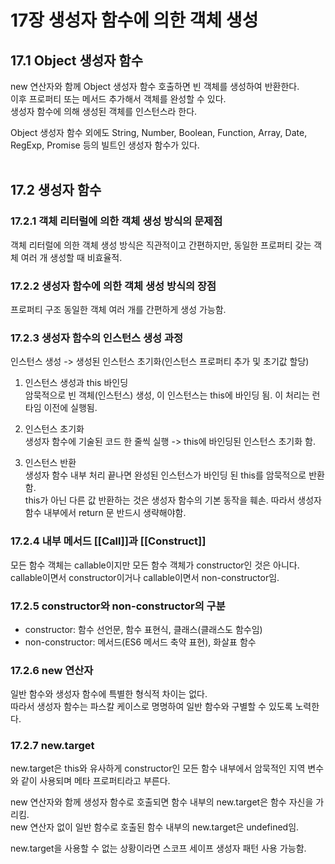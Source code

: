 # 17장 생성자 함수에 의한 객체 생성
## 17.1 Object 생성자 함수
new 연산자와 함께 Object 생성자 함수 호출하면 빈 객체를 생성하여 반환한다. <br>
이후 프로퍼티 또는 메서드 추가해서 객체를 완성할 수 있다. <br>
생성자 함수에 의해 생성된 객체를 인스턴스라 한다.

Object 생성자 함수 외에도 String, Number, Boolean, Function, Array, Date, RegExp, Promise 등의 빌트인 생성자 함수가 있다.
<br><br>

## 17.2 생성자 함수
### 17.2.1 객체 리터럴에 의한 객체 생성 방식의 문제점
객체 리터럴에 의한 객체 생성 방식은 직관적이고 간편하지만, 동일한 프로퍼티 갖는 객체 여러 개 생성할 때 비효율적. <br>

### 17.2.2 생성자 함수에 의한 객체 생성 방식의 장점
프로퍼티 구조 동일한 객체 여러 개를 간편하게 생성 가능함.

### 17.2.3 생성자 함수의 인스턴스 생성 과정
인스턴스 생성 -> 생성된 인스턴스 초기화(인스턴스 프로퍼티 추가 및 초기값 할당)

1. 인스턴스 생성과 this 바인딩 <br>
암묵적으로 빈 객체(인스턴스) 생성, 이 인스턴스는 this에 바인딩 됨. 이 처리는 런타임 이전에 실행됨. 

2. 인스턴스 초기화 <br>
생성자 함수에 기술된 코드 한 줄씩 실행 -> this에 바인딩된 인스턴스 초기화 함.

3. 인스턴스 반환 <br>
생성자 함수 내부 처리 끝나면 완성된 인스턴스가 바인딩 된 this를 암묵적으로 반환함. <br>
this가 아닌 다른 값 반환하는 것은 생성자 함수의 기본 동작을 훼손. 따라서 생성자 함수 내부에서 return 문 반드시 생략해야함.

### 17.2.4 내부 메서드 [[Call]]과 [[Construct]]
모든 함수 객체는 callable이지만 모든 함수 객체가 constructor인 것은 아니다. <br>
callable이면서 constructor이거나 callable이면서 non-constructor임.

### 17.2.5 constructor와 non-constructor의 구분
- constructor: 함수 선언문, 함수 표현식, 클래스(클래스도 함수임)
- non-constructor: 메서드(ES6 메서드 축약 표현), 화살표 함수

### 17.2.6 new 연산자
일반 함수와 생성자 함수에 특별한 형식적 차이는 없다. <br>
따라서 생성자 함수는 파스칼 케이스로 명명하여 일반 함수와 구별할 수 있도록 노력한다.

### 17.2.7 new.target
new.target은 this와 유사하게 constructor인 모든 함수 내부에서 암묵적인 지역 변수와 같이 사용되며 메타 프로퍼티라고 부른다. <br>

new 연산자와 함께 생성자 함수로 호출되면 함수 내부의 new.target은 함수 자신을 가리킴. <br>
new 연산자 없이 일반 함수로 호출된 함수 내부의 new.target은 undefined임. <br>

new.target을 사용할 수 없는 상황이라면 스코프 세이프 생성자 패턴 사용 가능함.

